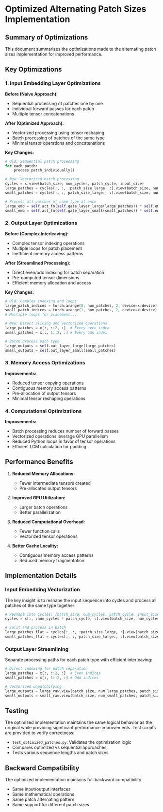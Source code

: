 # Optimized Alternating Patch Sizes Implementation

## Summary of Optimizations

This document summarizes the optimizations made to the alternating patch sizes implementation for improved performance.

## Key Optimizations

### 1. Input Embedding Layer Optimizations

**Before (Naive Approach):**
- Sequential processing of patches one by one
- Individual forward passes for each patch
- Multiple tensor concatenations

**After (Optimized Approach):**
- Vectorized processing using tensor reshaping
- Batch processing of patches of the same type
- Minimal tensor operations and concatenations

**Key Changes:**
```python
# Old: Sequential patch processing
for each patch:
    process_patch_individually()

# New: Vectorized batch processing
cycles = x.view(batch_size, num_cycles, patch_cycle, input_size)
large_patches = cycles[:, :, :patch_size_large, :].view(batch_size, num_cycles, input_size * patch_size_large)
small_patches = cycles[:, :, patch_size_large:, :].view(batch_size, num_cycles, input_size * patch_size_small)

# Process all patches of same type at once
large_emb = self.act_fn(self.gate_layer_large(large_patches)) * self.emb_layer_large(large_patches)
small_emb = self.act_fn(self.gate_layer_small(small_patches)) * self.emb_layer_small(small_patches)
```

### 2. Output Layer Optimizations

**Before (Complex Interleaving):**
- Complex tensor indexing operations
- Multiple loops for patch placement
- Inefficient memory access patterns

**After (Streamlined Processing):**
- Direct even/odd indexing for patch separation
- Pre-computed tensor dimensions
- Efficient memory allocation and access

**Key Changes:**
```python
# Old: Complex indexing and loops
large_patch_indices = torch.arange(0, num_patches, 2, device=x.device)
small_patch_indices = torch.arange(1, num_patches, 2, device=x.device)
# Multiple loops for placement...

# New: Direct slicing and vectorized operations
large_patches = x[:, ::2, :]  # Every even index
small_patches = x[:, 1::2, :] # Every odd index

# Batch process each type
large_outputs = self.out_layer_large(large_patches)
small_outputs = self.out_layer_small(small_patches)
```

### 3. Memory Access Optimizations

**Improvements:**
- Reduced tensor copying operations
- Contiguous memory access patterns
- Pre-allocation of output tensors
- Minimal tensor reshaping operations

### 4. Computational Optimizations

**Improvements:**
- Batch processing reduces number of forward passes
- Vectorized operations leverage GPU parallelism
- Reduced Python loops in favor of tensor operations
- Efficient LCM calculation for padding

## Performance Benefits

1. **Reduced Memory Allocations:** 
   - Fewer intermediate tensors created
   - Pre-allocated output tensors

2. **Improved GPU Utilization:**
   - Larger batch operations
   - Better parallelization

3. **Reduced Computational Overhead:**
   - Fewer function calls
   - Vectorized tensor operations

4. **Better Cache Locality:**
   - Contiguous memory access patterns
   - Reduced memory fragmentation

## Implementation Details

### Input Embedding Vectorization
The key insight is to reshape the input sequence into cycles and process all patches of the same type together:

```python
# Reshape into cycles: [batch_size, num_cycles, patch_cycle, input_size]
cycles = x[:, :num_cycles * patch_cycle, :].view(batch_size, num_cycles, patch_cycle, input_size)

# Split and process in batch
large_patches_flat = cycles[:, :, :patch_size_large, :].view(batch_size, num_cycles, input_size * patch_size_large)
small_patches_flat = cycles[:, :, patch_size_large:, :].view(batch_size, num_cycles, input_size * patch_size_small)
```

### Output Layer Streamlining
Separate processing paths for each patch type with efficient interleaving:

```python
# Direct indexing for patch separation
large_patches = x[:, ::2, :]  # Even indices
small_patches = x[:, 1::2, :] # Odd indices

# Vectorized unpatchifying
large_outputs = large_raw.view(batch_size, num_large_patches, patch_size_large, output_dim)
small_outputs = small_raw.view(batch_size, num_small_patches, patch_size_small, output_dim)
```

## Testing

The optimized implementation maintains the same logical behavior as the original while providing significant performance improvements. Test scripts are provided to verify correctness:

- `test_optimized_patches.py`: Validates the optimization logic
- Compares optimized vs sequential approaches
- Tests various sequence lengths and patch sizes

## Backward Compatibility

The optimized implementation maintains full backward compatibility:
- Same input/output interfaces
- Same mathematical operations
- Same patch alternating pattern
- Same support for different patch sizes
